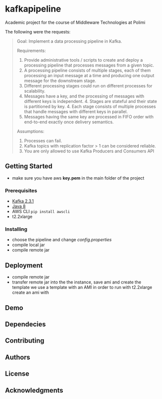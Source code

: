 # kafkapipeline

Academic project for the course of Middleware Technologies at Polimi

The following were the requests:


>Goal: 
>Implement a data processing pipeline in Kafka.
>
>Requirements: 
>1. Provide administrative tools / scripts to create and deploy a processing pipeline that processes
>messages from a given topic.
>2. A processing pipeline consists of multiple stages, each of them processing an input message
>at a time and producing one output message for the downstream stage.
>3. Different processing stages could run on different processes for scalability.
>4. Messages have a key, and the processing of messages with different keys is independent.
>    4. Stages are stateful and their state is partitioned by key.
>    4. Each stage consists of multiple processes that handle messages with different keys in
>       parallel.
>5. Messages having the same key are processed in FIFO order with end-to-end exactly once
>delivery semantics.
>
>Assumptions: 
>1. Processes can fail.
>2. Kafka topics with replication factor > 1 can be considered reliable.
>3. You are only allowed to use Kafka Producers and Consumers API


## Getting Started

- make sure you have aws **key.pem** in the main folder of the project

### Prerequisites
- [Kafka 2.3.1](https://kafka.apache.org/downloads)
- [Java 8](https://www.java.com/it/download/help/index_installing.xml)
- AWS CLI `pip install awscli` 
- t2.2xlarge 

### Installing
- choose the pipeline and change *config.properties* 
- compile local jar
- compile remote jar

## Deployment 

- compile remote jar
- transfer remote jar into the the instance, save ami and create the template
we use a template with an AMI in order to run with t2.2xlarge
create an ami with 

## Demo

## Dependecies

## Contributing

## Authors

## License

## Acknowledgments





